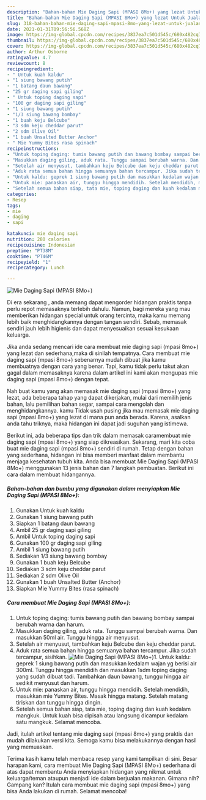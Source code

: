 ```yaml
---
description: "Bahan-bahan Mie Daging Sapi (MPASI 8Mo+) yang lezat Untuk Jualan"
title: "Bahan-bahan Mie Daging Sapi (MPASI 8Mo+) yang lezat Untuk Jualan"
slug: 318-bahan-bahan-mie-daging-sapi-mpasi-8mo-yang-lezat-untuk-jualan
date: 2021-01-31T09:56:56.568Z
image: https://img-global.cpcdn.com/recipes/3837ea7c501d545c/680x482cq70/mie-daging-sapi-mpasi-8mo-foto-resep-utama.jpg
thumbnail: https://img-global.cpcdn.com/recipes/3837ea7c501d545c/680x482cq70/mie-daging-sapi-mpasi-8mo-foto-resep-utama.jpg
cover: https://img-global.cpcdn.com/recipes/3837ea7c501d545c/680x482cq70/mie-daging-sapi-mpasi-8mo-foto-resep-utama.jpg
author: Arthur Osborne
ratingvalue: 4.7
reviewcount: 8
recipeingredient:
- " Untuk kuah kaldu"
- "1 siung bawang putih"
- "1 batang daun bawang"
- "25 gr daging sapi giling"
- " Untuk toping daging sapi"
- "100 gr daging sapi giling"
- "1 siung bawang putih"
- "1/3 siung bawang bombay"
- "1 buah keju Belcube"
- "3 sdm keju cheddar parut"
- "2 sdm Olive Oil"
- "1 buah Unsalted Butter Anchor"
- " Mie Yummy Bites rasa spinach"
recipeinstructions:
- "Untuk toping daging: tumis bawang putih dan bawang bombay sampai berubah warna dan harum."
- "Masukkan daging giling, aduk rata. Tunggu sampai berubah warna. Dan masukkan 50ml air. Tunggu hingga air menyusut."
- "Setelah air menyusut, tambahkan keju Belcube dan keju cheddar parut."
- "Aduk rata semua bahan hingga semuanya bahan tercampur. Jika sudah tercampur, sisihkan."
- "Untuk kaldu: geprek 1 siung bawang putih dan masukkan kedalam wajan yg berisi air 300ml. Tunggu hingga mendidih dan masukkan 1sdm toping daging yang sudah dibuat tadi. Tambahkan daun bawang, tunggu hingga air sedikit menyusut dan harum."
- "Untuk mie: panaskan air, tunggu hingga mendidih. Setelah mendidih, masukkan mie Yummy Bites. Masak hingga matang. Setelah matang tiriskan dan tunggu hingga dingin."
- "Setelah semua bahan siap, tata mie, toping daging dan kuah kedalam mangkuk. Untuk kuah bisa dipisah atau langsung dicampur kedalam satu mangkuk. Selamat mencoba."
categories:
- Resep
tags:
- mie
- daging
- sapi

katakunci: mie daging sapi 
nutrition: 280 calories
recipecuisine: Indonesian
preptime: "PT38M"
cooktime: "PT46M"
recipeyield: "1"
recipecategory: Lunch

---
```



![Mie Daging Sapi (MPASI 8Mo+)](https://img-global.cpcdn.com/recipes/3837ea7c501d545c/680x482cq70/mie-daging-sapi-mpasi-8mo-foto-resep-utama.jpg)

Di era  sekarang , anda memang dapat mengorder hidangan praktis tanpa perlu repot memasaknya terlebih dahulu. Namun, bagi mereka yang mau memberikan hidangan special untuk orang tercinta, maka kamu memang lebih baik menghidangkannya dengan tangan sendiri. Sebab, memasak sendiri jauh lebih higienis dan dapat menyesuaikan sesuai kesukaan keluarga.

Jika anda sedang mencari ide cara membuat mie daging sapi (mpasi 8mo+) yang lezat dan sederhana,maka di sinilah tempatnya. Cara membuat mie daging sapi (mpasi 8mo+)  sebenarnya mudah dibuat jika kamu membuatnya dengan cara yang benar. Tapi, kamu tidak perlu takut akan gagal dalam memasaknya 
karena dalam artikel ini kami akan mengupas mie daging sapi (mpasi 8mo+) dengan tepat.  



Nah buat kamu yang akan memasak mie daging sapi (mpasi 8mo+) yang lezat, ada beberapa tahap yang dapat dikerjakan, mulai dari memilih jenis bahan, lalu pemilihan bahan segar, sampai cara mengolah dan menghidangkannya. kamu Tidak usah pusing jika mau memasak mie daging sapi (mpasi 8mo+) yang lezat di mana pun anda berada. Karena, asalkan anda  tahu triknya, maka hidangan ini dapat jadi suguhan yang istimewa.

Berikut ini, ada beberapa tips dan trik dalam memasak caramembuat mie daging sapi (mpasi 8mo+) yang siap dikreasikan. Sekarang, mari kita coba buat mie daging sapi (mpasi 8mo+) sendiri di rumah. Tetap dengan bahan yang sederhana, hidangan ini bisa memberi manfaat dalam membantu menjaga kesehatan tubuh kita. Anda bisa membuat Mie Daging Sapi (MPASI 8Mo+) menggunakan 13 jenis bahan dan 7 langkah pembuatan. Berikut ini cara dalam membuat hidangannya.

<!--inarticleads1-->

##### Bahan-bahan dan bumbu yang digunakan dalam menyiapkan Mie Daging Sapi (MPASI 8Mo+):

1. Gunakan  Untuk kuah kaldu
1. Gunakan 1 siung bawang putih
1. Siapkan 1 batang daun bawang
1. Ambil 25 gr daging sapi giling
1. Ambil  Untuk toping daging sapi
1. Gunakan 100 gr daging sapi giling
1. Ambil 1 siung bawang putih
1. Sediakan 1/3 siung bawang bombay
1. Gunakan 1 buah keju Belcube
1. Sediakan 3 sdm keju cheddar parut
1. Sediakan 2 sdm Olive Oil
1. Gunakan 1 buah Unsalted Butter (Anchor)
1. Siapkan  Mie Yummy Bites (rasa spinach)




<!--inarticleads2-->

##### Cara membuat Mie Daging Sapi (MPASI 8Mo+):

1. Untuk toping daging: tumis bawang putih dan bawang bombay sampai berubah warna dan harum.
1. Masukkan daging giling, aduk rata. Tunggu sampai berubah warna. Dan masukkan 50ml air. Tunggu hingga air menyusut.
1. Setelah air menyusut, tambahkan keju Belcube dan keju cheddar parut.
1. Aduk rata semua bahan hingga semuanya bahan tercampur. Jika sudah tercampur, sisihkan.
<img src="//assets-global.cpcdn.com/assets/icons/button_play-2c75c40dde080a61004c1f40b05d8f140eaff45d7e9e6481dc71c63d2e7c4909.png" alt="Mie Daging Sapi (MPASI 8Mo+)">1. Untuk kaldu: geprek 1 siung bawang putih dan masukkan kedalam wajan yg berisi air 300ml. Tunggu hingga mendidih dan masukkan 1sdm toping daging yang sudah dibuat tadi. Tambahkan daun bawang, tunggu hingga air sedikit menyusut dan harum.
1. Untuk mie: panaskan air, tunggu hingga mendidih. Setelah mendidih, masukkan mie Yummy Bites. Masak hingga matang. Setelah matang tiriskan dan tunggu hingga dingin.
1. Setelah semua bahan siap, tata mie, toping daging dan kuah kedalam mangkuk. Untuk kuah bisa dipisah atau langsung dicampur kedalam satu mangkuk. Selamat mencoba.




Jadi, itulah artikel tentang  mie daging sapi (mpasi 8mo+)  yang praktis dan mudah dilakukan versi kita. Semoga kamu bisa melakukannya dengan hasil yang memuaskan. 

Terima kasih kamu telah membaca resep yang kami tampilkan di sini. Besar harapan kami, cara membuat  Mie Daging Sapi (MPASI 8Mo+) sederhana di atas dapat membantu Anda menyiapkan hidangan yang nikmat untuk keluarga/teman ataupun menjadi ide dalam berjualan makanan. Gimana nih? Gampang kan? Itulah cara membuat mie daging sapi (mpasi 8mo+) yang bisa Anda lakukan di rumah. Selamat mencoba!

